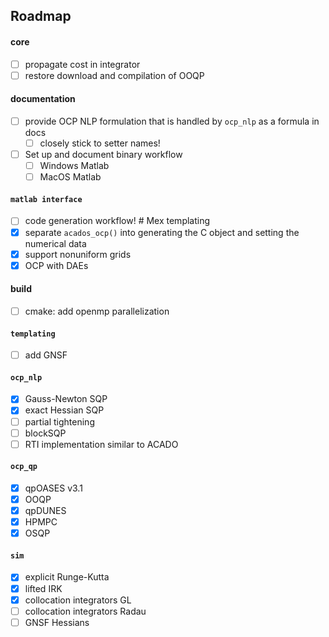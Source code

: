 ## Roadmap

#### core
- [ ] propagate cost in integrator
- [ ] restore download and compilation of OOQP

#### documentation
- [ ] provide OCP NLP formulation that is handled by `ocp_nlp` as a formula in docs
    - [ ] closely stick to setter names!
- [ ] Set up and document binary workflow
    - [ ] Windows Matlab
    - [ ] MacOS Matlab

#### `matlab interface`
- [ ] code generation workflow! # Mex templating
- [x] separate `acados_ocp()` into generating the C object and setting the numerical data
- [x] support nonuniform grids
- [x] OCP with DAEs

#### build
- [ ] cmake: add openmp parallelization

#### `templating`
- [ ] add GNSF

#### `ocp_nlp`
- [x] Gauss-Newton SQP
- [x] exact Hessian SQP
- [ ] partial tightening <!-- - [ ] HPNMPC (what?!) -->
- [ ] blockSQP
- [ ] RTI implementation similar to ACADO

#### `ocp_qp`
- [x] qpOASES v3.1
- [x] OOQP
- [x] qpDUNES
- [x] HPMPC
- [x] OSQP

#### `sim`
- [x] explicit Runge-Kutta
- [x] lifted IRK
- [x] collocation integrators GL
- [ ] collocation integrators Radau
- [ ] GNSF Hessians